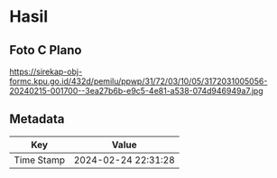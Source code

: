 # Hasil

## Foto C Plano

https://sirekap-obj-formc.kpu.go.id/432d/pemilu/ppwp/31/72/03/10/05/3172031005056-20240215-001700--3ea27b6b-e9c5-4e81-a538-074d946949a7.jpg


## Metadata

| Key        | Value               |
| ---------- | ------------------- |
| Time Stamp | 2024-02-24 22:31:28 |




